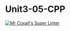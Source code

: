 # Unit3-05-CPP
[![Mr Coxall's Super Linter](https://github.com/LiaD/Unit3-05-CPP/workflows/Mr%20Coxall's%20Super%20Linter/badge.svg)](https://github.com/LiaD/Unit3-05-CPP/actions/)
